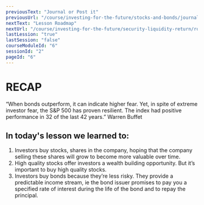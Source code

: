 ```yaml
---
previousText: "Journal or Post it"
previousUrl: "/course/investing-for-the-future/stocks-and-bonds/journal-or-post-it"
nextText: "Lesson Roadmap"
nextUrl: "/course/investing-for-the-future/security-liquidity-return/roadmap"
lastLession: "true"
lastSession: "false"
courseModuleId: "6"
sessionId: "2"
pageId: "6"
---
```



# RECAP

<sparkle-character-intro position="right" character="jen">
“When bonds outperform, it can indicate higher fear. Yet, in spite of extreme investor fear, the S&P 500 has proven resilient. The index had positive performance in 32 of the last 42 years.” Warren Buffet
</sparkle-character-intro>

## In today's lesson we learned to: 
1. Investors buy stocks, shares in the company, hoping that the company selling these shares will grow to become more valuable over time.
2. High quality stocks offer investors a wealth building opportunity. But it’s important to buy high quality stocks.
3. Investors buy bonds because they’re less risky. They provide a predictable income stream, ie the bond issuer promises to pay you a specified rate of interest during the life of the bond and to repay the principal.
